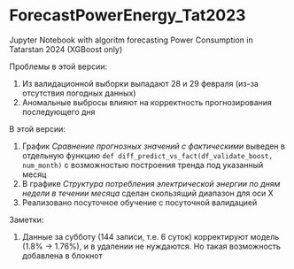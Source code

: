 # ForecastPowerEnergy_Tat2023
Jupyter Notebook with algoritm forecasting Power Consumption in Tatarstan 2024 (XGBoost only)

Проблемы в этой версии:
1) Из валидационной выборки выпадают 28 и 29 февраля (из-за отсутствия погодных данных)
2) Аномальные выбросы влияют на корректность прогнозирования последующего дня

В этой версии:
1) График *Сравнение прогнозных значений с фактическими* выведен в отдельную функцию `def diff_predict_vs_fact(df_validate_boost, num_month)` с возможностью построения тренда под указанный месяц
2) В графике *Структура потребления электрической энергии по дням недели в течении месяца* сделан скользящий диапазон для оси Х
3) Реализовано посуточное обучение с посуточной валидацией

Заметки:
1) Данные за субботу (144 записи, т.е. 6 суток) корректируют модель (1.8% -> 1.76%), и в удалении не нуждаются. Но такая возможность добавлена в блокнот